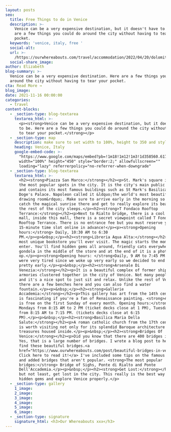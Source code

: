 ```yaml
---
layout: posts
seo:
  title: Free Things to do in Venice
  description: >-
    Venice can be a very expensive destination, but it doesn't have to be. Here
    are a few things you could do around the city without having to tear your
    pocket.
  keywords: 'venice, italy, free '
  social-alt:
  url: >-
    /https://ourwhereabouts.com/travel/accommodation/2022/04/20/dolomites-travel-guide.html
  social-share_image:
author: Elizabeth
blog-summary: >-
  Venice can be a very expensive destination. Here are a few things you could do
  around the city without having to tear your pocket.
cta: Read More →
blog_image:
date: 2021-11-16 00:00:00
categories:
  - travel
content-blocks:
  - _section-type: blog-textarea
    textarea_html: >-
      <p><strong>Venice can be a very expensive destination, but it doesn't have
      to be. Here are a few things you could do around the city without having
      to tear your pocket.</strong></p>
  - _section-type: map
    description: make sure to set width to 100%, height to 350 and style to border 2
    heading: Venice, Italy
    google-embed-code: >-
      "https://www.google.com/maps/embed?pb=!1m18!1m12!1m3!1d358560.6175713807!2d12.107145485119906!3d45.404200740253074!2m3!1f0!2f0!3f0!3m2!1i1024!2i768!4f13.1!3m3!1m2!1s0x477eb1daf1d63d89%3A0x7ba3c6f0bd92102f!2sVenice%2C%20Metropolitan%20City%20of%20Venice%2C%20Italy!5e0!3m2!1sen!2sil!4v1653732988250!5m2!1sen!2sil"
      width="100%" height="450" style="border:2;" allowfullscreen=""
      loading="lazy" referrerpolicy="no-referrer-when-downgrade"
  - _section-type: blog-textarea
    textarea_html: >-
      <h2><strong>Piazza San Marco:</strong></h2><p>St. Mark's square is one of
      the most popular spots in the city. It is the city's main public square
      and contains its most famous buildings such as St Mark's Basilica and the
      Doge's Palace. Napoleon called it &ldquo;the world's most beautiful
      drawing room&rdquo;. Make sure to arrive early in the morning so you could
      catch the magical sunrise there and get to really explore its beauty while
      the rest of the city sleeps.</p><h2><strong>T Fondaco Rooftop
      Terrance:</strong></h2><p>Next to Rialto bridge, there is a cool shopping
      mall, inside this mall, there is a secret viewpoint called T Fondaco
      Rooftop Terrance. There is no entrance fee but you must reserve your
      15-minute time slot online in advance!</p><p><strong>Opening
      hours:</strong> Daily, 10:30 AM to 6:30
      PM.</p><p>&nbsp;</p><h2><strong>Libreria Aqua Alta:</strong></h2><p>The
      most unique bookstore you'll ever visit. The magic starts the moment you
      enter. You'll find hidden gems all around, friendly cats everywhere, a
      gondola in the middle of the store and at the end of it is a photo
      op.</p><p><strong>Opening hours: </strong>Daily, 9 AM to 7:45 PM.</p><p>We
      were very tired since we woke up very early so we decided to end the day
      pretty early.</p><p>&nbsp;</p><h2><strong>Arsenale Di
      Venezia:</strong></h2><p>It is a beautiful complex of former shipyards and
      armories clustered together in the city of Venice. Not many people go here
      and it's a nice spot to just sit and relax. Unlike the rest of Venice,
      there are a few benches here and you can also find a water
      fountain.</p><p>&nbsp;</p><h2><strong>Gallerie
      Accademia:</strong></h2><p>This gallery has art from the 14th century and
      is fascinating if you're a fan of Renaissance painting. <strong>Admission
      is free on the first Sunday of every month. Opening hours:</strong>
      Mondays from 8:15 AM to 2 PM (ticket decks close at 1 PM), Tuesdays-Sunday
      from 8:15 AM to 7:15 PM. (tickets decks close at 6:15
      PM).</p><p>&nbsp;</p><h2><strong>Basilica Maria Della
      Salute:</strong></h2><p>A roman catholic church from the 17th century. It
      is worth visiting not only for its splendid Baroque architecture and
      treasures housed inside.</p><p>&nbsp;</p><h2><strong>Bridges Of
      Venice:</strong></h2><p>Did you know that there are 400 bridges in Venice?
      Yes, that is a large number of bridges. I wrote a blog post to help you
      find these beautiful bridges.<a
      href="https://www.ourwhereabouts.com/post/beautiful-bridges-in-venice">
      Click here to read it!</a> I've included some tips on the famous bridges
      and added bridges that aren't popular. <strong>The most popular
      bridges:</strong> Bridge of Sighs, Ponte di Rialto and Ponte
      Dell'Accademia.</p><p>&nbsp;</p><h2><strong>Get Lost:</strong></h2><p>Last
      but not least, get lost in the city. This really is the best way to find
      hidden gems and explore Venice properly.</p>
  - _section-type: gallery
    1_image:
    2_image:
    3_image:
    4_image:
    5_image:
    6_image:
  - _section-type: signature
    signature_html: <h3>Our Whereabouts xxx</h3>
---
```

